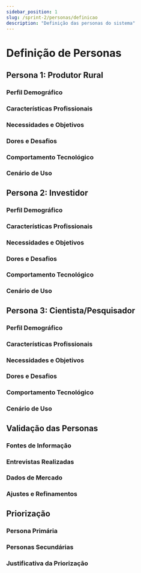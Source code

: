 ```yaml
---
sidebar_position: 1
slug: /sprint-2/personas/definicao
description: "Definição das personas do sistema"
---
```


# Definição de Personas

## Persona 1: Produtor Rural

### Perfil Demográfico

### Características Profissionais

### Necessidades e Objetivos

### Dores e Desafios

### Comportamento Tecnológico

### Cenário de Uso

## Persona 2: Investidor

### Perfil Demográfico

### Características Profissionais

### Necessidades e Objetivos

### Dores e Desafios

### Comportamento Tecnológico

### Cenário de Uso

## Persona 3: Cientista/Pesquisador

### Perfil Demográfico

### Características Profissionais

### Necessidades e Objetivos

### Dores e Desafios

### Comportamento Tecnológico

### Cenário de Uso

## Validação das Personas

### Fontes de Informação

### Entrevistas Realizadas

### Dados de Mercado

### Ajustes e Refinamentos

## Priorização

### Persona Primária

### Personas Secundárias

### Justificativa da Priorização
